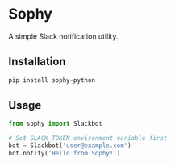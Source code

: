 # Sophy

A simple Slack notification utility.

## Installation

```bash
pip install sophy-python
```

## Usage

```python
from sophy import Slackbot

# Set SLACK_TOKEN environment variable first
bot = Slackbot('user@example.com')
bot.notify('Hello from Sophy!')
```
